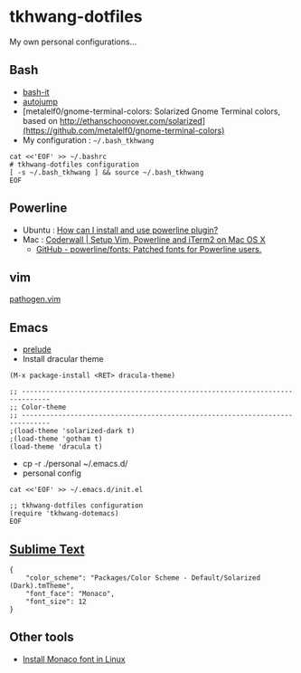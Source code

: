 tkhwang-dotfiles
================

My own personal configurations...

## Bash

* [bash-it](https://github.com/Bash-it/bash-it)
* [autojump](https://github.com/wting/autojump)
* [metalelf0/gnome-terminal-colors: Solarized Gnome Terminal colors, based on http://ethanschoonover.com/solarized](https://github.com/metalelf0/gnome-terminal-colors)
* My configuration : `~/.bash_tkhwang`

```
cat <<'EOF' >> ~/.bashrc
# tkhwang-dotfiles configuration
[ -s ~/.bash_tkhwang ] && source ~/.bash_tkhwang
EOF
```

## Powerline

- Ubuntu : [How can I install and use powerline plugin?](http://askubuntu.com/questions/283908/how-can-i-install-and-use-powerline-plugin)
- Mac : [Coderwall | Setup Vim, Powerline and iTerm2 on Mac OS X](https://coderwall.com/p/yiot4q/setup-vim-powerline-and-iterm2-on-mac-os-x)
	 - [GitHub - powerline/fonts: Patched fonts for Powerline users.](https://github.com/powerline/fonts)

## vim

[pathogen.vim](https://github.com/tpope/vim-pathogen)


## Emacs

* [prelude](https://github.com/bbatsov/prelude)
* Install dracular theme

```
(M-x package-install <RET> dracula-theme)
```

```
;; -----------------------------------------------------------------------------
;; Color-theme
;; -----------------------------------------------------------------------------
;(load-theme 'solarized-dark t)
;(load-theme 'gotham t)
(load-theme 'dracula t)
```

* cp -r ./personal ~/.emacs.d/
* personal config

```
cat <<'EOF' >> ~/.emacs.d/init.el

;; tkhwang-dotfiles configuration
(require 'tkhwang-dotemacs)
EOF
```

##  [Sublime Text](http://www.sublimetext.com/3)

```
{
    "color_scheme": "Packages/Color Scheme - Default/Solarized (Dark).tmTheme",
    "font_face": "Monaco",
    "font_size": 12
}
```


## Other tools

* [Install Monaco font in Linux](https://gist.github.com/rogerleite/99819#file-install_monaco_font-sh)


